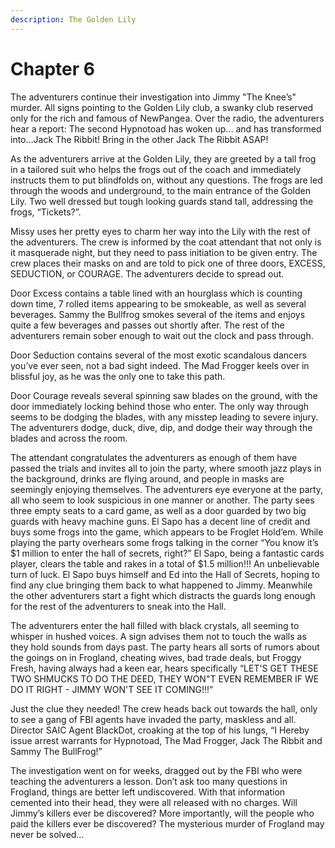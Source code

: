 ```yaml
---
description: The Golden Lily
---
```


# Chapter 6

The adventurers continue their investigation into Jimmy "The Knee’s" murder. All signs pointing to the Golden Lily club, a swanky club reserved only for the rich and famous of NewPangea. Over the radio, the adventurers hear a report: The second Hypnotoad has woken up... and has transformed into…Jack The Ribbit! Bring in the other Jack The Ribbit ASAP!

As the adventurers arrive at the Golden Lily, they are greeted by a tall frog in a tailored suit who helps the frogs out of the coach and immediately instructs them to put blindfolds on, without any questions. The frogs are led through the woods and underground, to the main entrance of the Golden Lily. Two well dressed but tough looking guards stand tall, addressing the frogs, “Tickets?”.

Missy uses her pretty eyes to charm her way into the Lily with the rest of the adventurers. The crew is informed by the coat attendant that not only is it masquerade night, but they need to pass initiation to be given entry. The crew places their masks on and are told to pick one of three doors, EXCESS, SEDUCTION, or COURAGE. The adventurers decide to spread out.

Door Excess contains a table lined with an hourglass which is counting down time, 7 rolled items appearing to be smokeable, as well as several beverages. Sammy the Bullfrog smokes several of the items and enjoys quite a few beverages and passes out shortly after. The rest of the adventurers remain sober enough to wait out the clock and pass through.

Door Seduction contains several of the most exotic scandalous dancers you’ve ever seen, not a bad sight indeed. The Mad Frogger keels over in blissful joy, as he was the only one to take this path.

Door Courage reveals several spinning saw blades on the ground, with the door immediately locking behind those who enter. The only way through seems to be dodging the blades, with any misstep leading to severe injury. The adventurers dodge, duck, dive, dip, and dodge their way through the blades and across the room.

The attendant congratulates the adventurers as enough of them have passed the trials and invites all to join the party, where smooth jazz plays in the background, drinks are flying around, and people in masks are seemingly enjoying themselves. The adventurers eye everyone at the party, all who seem to look suspicious in one manner or another. The party sees three empty seats to a card game, as well as a door guarded by two big guards with heavy machine guns. El Sapo has a decent line of credit and buys some frogs into the game, which appears to be Froglet Hold’em. While playing the party overhears some frogs talking in the corner “You know it’s $1 million to enter the hall of secrets, right?” El Sapo, being a fantastic cards player, clears the table and rakes in a total of $1.5 million!!! An unbelievable turn of luck. El Sapo buys himself and Ed into the Hall of Secrets, hoping to find any clue bringing them back to what happened to Jimmy. Meanwhile the other adventurers start a fight which distracts the guards long enough for the rest of the adventurers to sneak into the Hall.

The adventurers enter the hall filled with black crystals, all seeming to whisper in hushed voices. A sign advises them not to touch the walls as they hold sounds from days past. The party hears all sorts of rumors about the goings on in Frogland, cheating wives, bad trade deals, but Froggy Fresh, having always had a keen ear, hears specifically “LET'S GET THESE TWO SHMUCKS TO DO THE DEED, THEY WON"T EVEN REMEMBER IF WE DO IT RIGHT - JIMMY WON'T SEE IT COMING!!!”

Just the clue they needed! The crew heads back out towards the hall, only to see a gang of FBI agents have invaded the party, maskless and all. Director SAIC Agent BlackDot, croaking at the top of his lungs, “I Hereby issue arrest warrants for Hypnotoad, The Mad Frogger, Jack The Ribbit and Sammy The BullFrog!”

The investigation went on for weeks, dragged out by the FBI who were teaching the adventurers a lesson. Don’t ask too many questions in Frogland, things are better left undiscovered. With that information cemented into their head, they were all released with no charges. Will Jimmy’s killers ever be discovered? More importantly, will the people who paid the killers ever be discovered? The mysterious murder of Frogland may never be solved…
